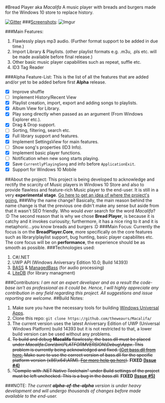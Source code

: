 #Bread Player aka _Macalifa_
A music player with breads and burgers made for the Windows 10 store to replace history.

[![Gitter](https://img.shields.io/gitter/room/nwjs/nw.js.svg?maxAge=2592000)](https://gitter.im/macalifa/Lobby)
###[Screenshots](https://github.com/theweavrs/Macalifa/wiki/Screenshots):
![Imgur](http://i.imgur.com/QBZY1AB.jpg)

###Main Features:
1. Flawlessly plays mp3 audio. (Further format support to be added in due time.)
2. Import Library & Playlists. (other playlist formats e.g. .m3u, .pls etc. will be made available before final release.) 
3. Other basic music player capabilities such as repeat, suffle etc.
4. ID3 Tag Reader

###Alpha Feature-List:
This is the list of all the features that are added and/or yet to be added before first **Alpha** release.
- [x] Improve shuffle
- [ ] Implement History/Recent View
- [x] Playlist creation, import, export and adding songs to playlists. 
- [x] Album View for Library.
- [x] Play song directly when passed as an argument (From Windows Explorer etc.).
- [x] Drag & Drop support.
- [ ] Sorting, filtering, search etc.
- [x] Full library support and features. 
- [x] Implement SettingsView for main features.
- [ ] Show song's properties (ID3 Info).
- [x] Implement basic player functions.
- [ ] Notification when new song starts playing.
- [x] Save `CurrentlyPlayingSong` and info before `ApplicationExit`.
- [x] Support for Windows 10 Mobile

##About the project:
This project is being developed to acknowledge and rectify the scarcity of Music players in Windows 10 Store and also to provide flawless and feature-rich Music player to the end-user. It is still in a very **experimental stage**. [Go here to get an idea of where the project's going.](https://github.com/theweavrs/Macalifa/wiki/Road-to-the-first-release)
###Why the name change?
Basically, the main reason behind the name change is that the previous one didn't make any sense but aside from that it wasn't SEO friendly. Who would _ever_ search for the word _Macalifa_? :D The second reason that is why we chose **Bread Player**, is because it is catchy and it invokes curiousity; furthermore, it has a nice ring to it and it is metaphoric...you know breads and burgers :D
###Main Focus:
Currently the focus is on the **BreadPlayer.Core**, more specifically on the core features such as library/playlist support, bug hunting, basic player capabilites etc. The core focus will be on **performance**, the experience should be as smooth as possible.
###Technologies used:
1. C#/.NET
2. UWP API (Windows Aniversary Edition 10.0; Build 14393)
2. [BASS](http://www.un4seen.com/bass.html) & [ManagedBass](https://github.com/ManagedBass/ManagedBass) (for audio processing)
3. [LiteDB](https://github.com/mbdavid/LiteDB) (for library managment)

###Contributors:
_I am not an expert developer and as a result the code-base isn't as professional as it could be. Hence, I will highly appreciate any contribution in any field regarding this project. All suggestions and issue reporting are welcome._
##Build Notes:
1. Make sure you have the necessary tools for building [Windows Universal Apps](https://dev.windows.com/en-us/develop/building-universal-Windows-apps).
2. Clone this repo:  `git clone https://github.com/theweavrs/Macalifa/`
3. The current version uses the latest Aniversary Edition of UWP (Universal Windows Platform) build 14393 but it is not restricted to that, a lower build version can be used without any problems.
4. ~~To build and debug **Macalifa** flawlessly, the bass.dll must be placed under _Macalifa.Core\bin\PLATFORMVERSION\Debug\Appx_. This problem is currently being acknowledged and fixed. [(Get bass.dll from here.](http://www.un4seen.com/stuff/bass24-winstore.zip) Make sure to use the correct version of bass.dll for the specific platform version (x86\x64\ARM). [For more help go here](http://www.un4seen.com/forum/?topic=16665)).~~ **FIXED [(Issue #4)](https://github.com/theweavrs/Macalifa/issues/4)**
5. ~~"Compile with .NET Native Toolchain" under Build settings of the project must be left unchecked. This is a bug in the _bass.dll_.~~ **FIXED [(Issue #5)](https://github.com/theweavrs/Macalifa/issues/5)**

###NOTE:
_The current **alpha-of-the-alpha** version is under heavy development and will undergo thousands of changes before made available to the end-user._
